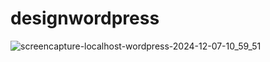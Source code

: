 # designwordpress
![screencapture-localhost-wordpress-2024-12-07-10_59_51](https://github.com/user-attachments/assets/2da513ec-811f-4330-8224-4abdc98ff6a8)
